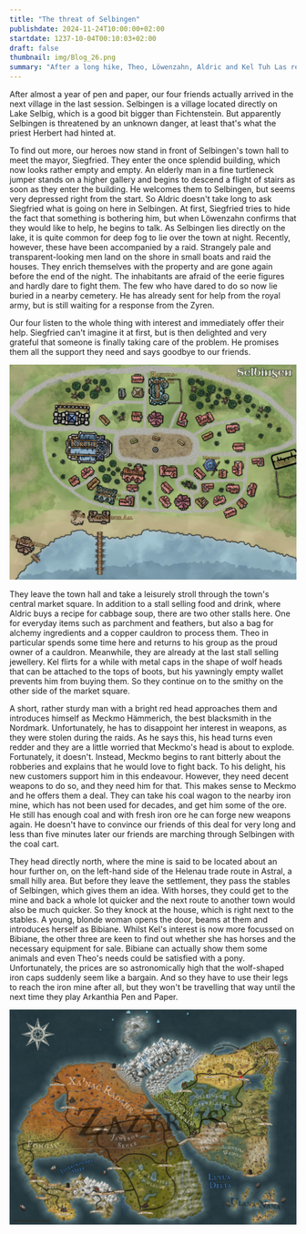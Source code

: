 ```yaml
---
title: "The threat of Selbingen"
publishdate: 2024-11-24T10:00:00+02:00
startdate: 1237-10-04T00:10:03+02:00
draft: false
thumbnail: img/Blog_26.png
summary: "After a long hike, Theo, Löwenzahn, Aldric and Kel Tuh Las reached the small village of Selbingen last time. They are still haunted by the gloomy hints of Father Herbert, who told them about mysterious attacks last time. But what is threatening the village - and can our heroes help? Find out here:"
---
```

After almost a year of pen and paper, our four friends actually arrived in the next village in the last session. Selbingen is a village located directly on Lake Selbig, which is a good bit bigger than Fichtenstein. But apparently Selbingen is threatened by an unknown danger, at least that's what the priest Herbert had hinted at. 

To find out more, our heroes now stand in front of Selbingen's town hall to meet the mayor, Siegfried. They enter the once splendid building, which now looks rather empty and empty. An elderly man in a fine turtleneck jumper stands on a higher gallery and begins to descend a flight of stairs as soon as they enter the building. He welcomes them to Selbingen, but seems very depressed right from the start. So Aldric doesn't take long to ask Siegfried what is going on here in Selbingen. At first, Siegfried tries to hide the fact that something is bothering him, but when Löwenzahn confirms that they would like to help, he begins to talk. As Selbingen lies directly on the lake, it is quite common for deep fog to lie over the town at night. Recently, however, these have been accompanied by a raid. Strangely pale and transparent-looking men land on the shore in small boats and raid the houses. They enrich themselves with the property and are gone again before the end of the night. The inhabitants are afraid of the eerie figures and hardly dare to fight them. The few who have dared to do so now lie buried in a nearby cemetery. He has already sent for help from the royal army, but is still waiting for a response from the Zyren.

Our four listen to the whole thing with interest and immediately offer their help. Siegfried can't imagine it at first, but is then delighted and very grateful that someone is finally taking care of the problem. He promises them all the support they need and says goodbye to our friends.

<div class="center">
  <img class="img-fluid" title="Map Selbingen" alt="Map Selbingen." src="./img/selbingen.jpg" />
</div>

They leave the town hall and take a leisurely stroll through the town's central market square. In addition to a stall selling food and drink, where Aldric buys a recipe for cabbage soup, there are two other stalls here. One for everyday items such as parchment and feathers, but also a bag for alchemy ingredients and a copper cauldron to process them. Theo in particular spends some time here and returns to his group as the proud owner of a cauldron. Meanwhile, they are already at the last stall selling jewellery. Kel flirts for a while with metal caps in the shape of wolf heads that can be attached to the tops of boots, but his yawningly empty wallet prevents him from buying them. So they continue on to the smithy on the other side of the market square. 

A short, rather sturdy man with a bright red head approaches them and introduces himself as Meckmo Hämmerich, the best blacksmith in the Nordmark. Unfortunately, he has to disappoint her interest in weapons, as they were stolen during the raids. As he says this, his head turns even redder and they are a little worried that Meckmo's head is about to explode. Fortunately, it doesn't. Instead, Meckmo begins to rant bitterly about the robberies and explains that he would love to fight back. To his delight, his new customers support him in this endeavour. However, they need decent weapons to do so, and they need him for that. This makes sense to Meckmo and he offers them a deal. They can take his coal wagon to the nearby iron mine, which has not been used for decades, and get him some of the ore. He still has enough coal and with fresh iron ore he can forge new weapons again. He doesn't have to convince our friends of this deal for very long and less than five minutes later our friends are marching through Selbingen with the coal cart.

They head directly north, where the mine is said to be located about an hour further on, on the left-hand side of the Helenau trade route in Astral, a small hilly area. But before they leave the settlement, they pass the stables of Selbingen, which gives them an idea. With horses, they could get to the mine and back a whole lot quicker and the next route to another town would also be much quicker. So they knock at the house, which is right next to the stables. A young, blonde woman opens the door, beams at them and introduces herself as Bibiane. Whilst Kel's interest is now more focussed on Bibiane, the other three are keen to find out whether she has horses and the necessary equipment for sale. Bibiane can actually show them some animals and even Theo's needs could be satisfied with a pony. Unfortunately, the prices are so astronomically high that the wolf-shaped iron caps suddenly seem like a bargain. And so they have to use their legs to reach the iron mine after all, but they won't be travelling that way until the next time they play Arkanthia Pen and Paper.

<div class="center">
  <img class="img-fluid" title="Worldmap Arkanthia" alt="Worldmap Arkanthia." src="./img/Arkanthia_Full_Map_Selbingen.jpg" />
</div>
